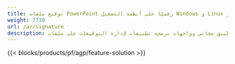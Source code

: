 ```yaml
---
title: توقيع ملفات PowerPoint رقميًا على أنظمة التشغيل Windows و Linux و macOS
weight: 7730
url: /ar/signature
description: تطبيق مجاني وواجهات برمجة تطبيقات لإدارة التوقيعات على ملفات PPT PPTX و ODP
---
```


{{< blocks/products/pf/agp/feature-solution >}} 

